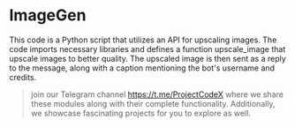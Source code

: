 # ImageGen

This code is a Python script that utilizes an API for upscaling images. The code imports necessary libraries and defines a function upscale_image that upscale images to better quality. The upscaled image is then sent as a reply to the message, along with a caption mentioning the bot's username and credits.

> join our Telegram channel <https://t.me/ProjectCodeX>
where we share these modules along with their complete functionality. Additionally, we showcase fascinating projects for you to explore as well.
